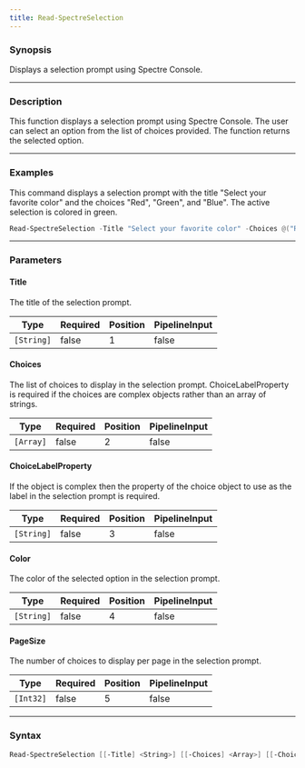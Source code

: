 ```yaml
---
title: Read-SpectreSelection
---
```




### Synopsis
Displays a selection prompt using Spectre Console.

---

### Description

This function displays a selection prompt using Spectre Console. The user can select an option from the list of choices provided. The function returns the selected option.

---

### Examples
This command displays a selection prompt with the title "Select your favorite color" and the choices "Red", "Green", and "Blue". The active selection is colored in green.

```powershell
Read-SpectreSelection -Title "Select your favorite color" -Choices @("Red", "Green", "Blue") -Color "Green"
```

---

### Parameters
#### **Title**
The title of the selection prompt.

|Type      |Required|Position|PipelineInput|
|----------|--------|--------|-------------|
|`[String]`|false   |1       |false        |

#### **Choices**
The list of choices to display in the selection prompt. ChoiceLabelProperty is required if the choices are complex objects rather than an array of strings.

|Type     |Required|Position|PipelineInput|
|---------|--------|--------|-------------|
|`[Array]`|false   |2       |false        |

#### **ChoiceLabelProperty**
If the object is complex then the property of the choice object to use as the label in the selection prompt is required.

|Type      |Required|Position|PipelineInput|
|----------|--------|--------|-------------|
|`[String]`|false   |3       |false        |

#### **Color**
The color of the selected option in the selection prompt.

|Type      |Required|Position|PipelineInput|
|----------|--------|--------|-------------|
|`[String]`|false   |4       |false        |

#### **PageSize**
The number of choices to display per page in the selection prompt.

|Type     |Required|Position|PipelineInput|
|---------|--------|--------|-------------|
|`[Int32]`|false   |5       |false        |

---

### Syntax
```powershell
Read-SpectreSelection [[-Title] <String>] [[-Choices] <Array>] [[-ChoiceLabelProperty] <String>] [[-Color] <String>] [[-PageSize] <Int32>] [<CommonParameters>]
```

